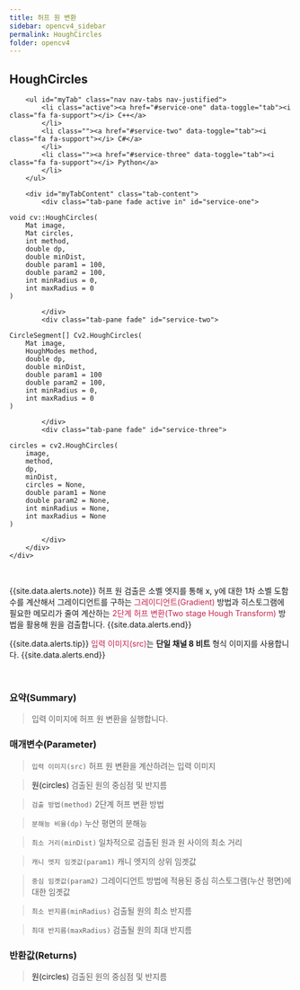 ```yaml
---
title: 허프 원 변환
sidebar: opencv4_sidebar
permalink: HoughCircles
folder: opencv4
---
```


<div class="row">
    <div class="col-lg-12">
        <h2 class="page-header">HoughCircles</h2>
    </div>
    <div class="col-lg-12">

        <ul id="myTab" class="nav nav-tabs nav-justified">
            <li class="active"><a href="#service-one" data-toggle="tab"><i class="fa fa-support"></i> C++</a>
            </li>
            <li class=""><a href="#service-two" data-toggle="tab"><i class="fa fa-support"></i> C#</a>
            </li>
            <li class=""><a href="#service-three" data-toggle="tab"><i class="fa fa-support"></i> Python</a>
            </li>
        </ul>

        <div id="myTabContent" class="tab-content">
            <div class="tab-pane fade active in" id="service-one">
<pre class="prettyprint"><code class="language-cpp">void cv::HoughCircles(
    Mat image,
    Mat circles,
    int method,
    double dp,
    double minDist,
    double param1 = 100,
    double param2 = 100,
    int minRadius = 0,
    int maxRadius = 0 
)</code></pre>
            </div>
            <div class="tab-pane fade" id="service-two">
<pre class="prettyprint"><code class="language-cs">CircleSegment[] Cv2.HoughCircles(
    Mat image,
    HoughModes method,
    double dp,
    double minDist,
    double param1 = 100
    double param2 = 100,
    int minRadius = 0,
    int maxRadius = 0
)</code></pre>
            </div>
            <div class="tab-pane fade" id="service-three">
<pre class="prettyprint"><code class="language-py">circles = cv2.HoughCircles(
    image,
    method,
    dp,
    minDist,
    circles = None,
    double param1 = None
    double param2 = None,
    int minRadius = None,
    int maxRadius = None
)</code></pre>
            </div>
        </div>
    </div>
</div>

<br>

{{site.data.alerts.note}}
허프 원 검출은 소벨 엣지를 통해 x, y에 대한 1차 소벨 도함수를 계산해서 그레이디언트를 구하는 <font color="#c7254e">그레이디언트(Gradient)</font> 방법과 히스토그램에 필요한 메모리가 줄여 계산하는 <font color="#c7254e">2단계 허프 변환(Two stage Hough Transform)</font> 방법을 활용해 원을 검출합니다.
{{site.data.alerts.end}}

{{site.data.alerts.tip}}
<font color="#c7254e">입력 이미지(src)</font>는 <b>단일 채널 8 비트</b> 형식 이미지를 사용합니다.
{{site.data.alerts.end}}

<br>

### 요약(Summary)

> 입력 이미지에 허프 원 변환을 실행합니다.

### 매개변수(Parameter)

> `입력 이미지(src)` 허프 원 변환을 계산하려는 입력 이미지

> <a data-toggle="tooltip" data-original-title="{{site.data.glossary.only_C_Python}}">원(circles)</a> 검출된 원의 중심점 및 반지름

> `검출 방법(method)` 2단계 허프 변환 방법

> `분해능 비율(dp)` 누산 평면의 분해능

> `최소 거리(minDist)` 일차적으로 검출된 원과 원 사이의 최소 거리

> `캐니 엣지 임곗값(param1)` 캐니 엣지의 상위 임곗값

> `중심 임곗값(param2)` 그레이디언트 방법에 적용된 중심 히스토그램(누산 평면)에 대한 임곗값

> `최소 반지름(minRadius)` 검출될 원의 최소 반지름

> `최대 반지름(maxRadius)` 검출될 원의 최대 반지름

### 반환값(Returns)

> <a data-toggle="tooltip" data-original-title="{{site.data.glossary.only_CS_Python}}">원(circles)</a> 검출된 원의 중심점 및 반지름